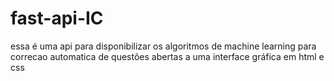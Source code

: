 # fast-api-IC
essa é uma api para disponibilizar os algoritmos de machine learning para correcao automatica de questões abertas a uma interface gráfica em html e css
